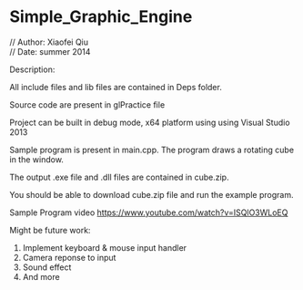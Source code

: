 # Simple_Graphic_Engine


// Author: Xiaofei Qiu<br/>
// Date: summer 2014 <br/>

Description:<br/>

All include files and lib files are contained in Deps folder. <br/>

Source code are present in glPractice file <br/>

Project can be built in debug mode, x64 platform using using Visual Studio 2013 <br/>

Sample program is present in main.cpp. The program draws a rotating cube in the window. <br/>

The output .exe file and .dll files are contained in cube.zip.<br/>

You should be able to download cube.zip file and run the example program.<br/>

Sample Program video
https://www.youtube.com/watch?v=ISQlO3WLoEQ

Might be future work:<br/>
1. Implement keyboard & mouse input handler<br/>
2. Camera reponse to input<br/>
3. Sound effect <br/>
4. And more <br/>








